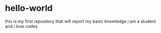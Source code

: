 # hello-world
this is my first repository that will report my basic knowledge
i am a student and i love codes 
